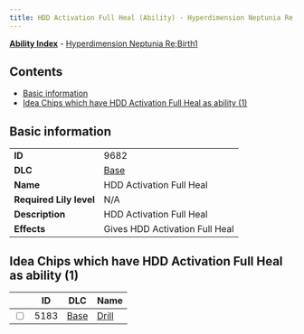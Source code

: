 ```yaml
---
title: HDD Activation Full Heal (Ability) - Hyperdimension Neptunia Re;Birth1
---
```


[**Ability Index**](/neptunia/rb1/ability/index.html) - [Hyperdimension Neptunia Re;Birth1](/neptunia/rb1)

## Contents

- [Basic information](#basic-information)
- [Idea Chips which have HDD Activation Full Heal as ability (1)](#idea-chips-which-have-hdd-activation-full-heal-as-ability-1)

## Basic information

|   |   |
| -- | -- |
| **ID** | 9682 |
| **DLC** | [Base](/neptunia/rb1/dlc/1-base.html) |
| **Name** | HDD Activation Full Heal |
| **Required Lily level** | N/A |
| **Description** | HDD Activation Full Heal |
| **Effects** | Gives HDD Activation Full Heal |


## Idea Chips which have HDD Activation Full Heal as ability (1)

|    | ID | DLC | Name |
| -- | -- | --- | ---- |
| <input type="checkbox" id="rb1-item-1-5183" class="trackbox" /> | 5183 | [Base](/neptunia/rb1/dlc/1-base.html) | [Drill](/neptunia/rb1/item/1-5183-drill.html) |
